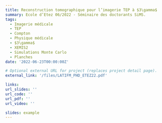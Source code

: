 ```yaml
---
title: Reconstruction tomographique pour l’imagerie TEP à $3\gamma$
summary: Ecole d’Etez 06/2022 - Séminaire des doctorants SiMS.
tags:
  - Imagerie médicale 
  - TEP
  - Compton
  - Physique médicale
  - $3\gamma$
  - XEMIS2
  - Simulations Monte Carlo
  - Planches
date: '2022-06-23T00:00:00Z'

# Optional external URL for project (replaces project detail page).
external_link: '/files/LATIFM_PHD_ETEZ22.pdf'

links:
url_slides: ''
url_code: ''
url_pdf: ''
url_video: ''

slides: example
---
```

